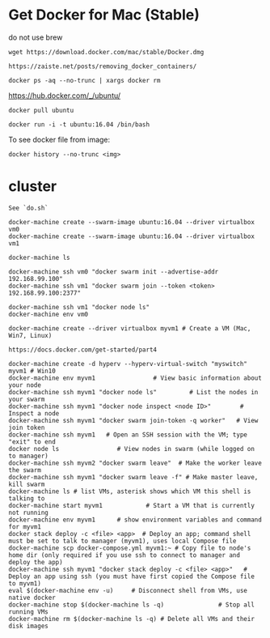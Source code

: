 # Get Docker for Mac (Stable)

do not use brew

	wget https://download.docker.com/mac/stable/Docker.dmg

	https://zaiste.net/posts/removing_docker_containers/

	docker ps -aq --no-trunc | xargs docker rm

https://hub.docker.com/_/ubuntu/

	docker pull ubuntu

	docker run -i -t ubuntu:16.04 /bin/bash

To see docker file from image:

	docker history --no-trunc <img>

# cluster

	See `do.sh`

	docker-machine create --swarm-image ubuntu:16.04 --driver virtualbox vm0
	docker-machine create --swarm-image ubuntu:16.04 --driver virtualbox vm1

	docker-machine ls

	docker-machine ssh vm0 "docker swarm init --advertise-addr 192.168.99.100"
	docker-machine ssh vm1 "docker swarm join --token <token> 192.168.99.100:2377"

	docker-machine ssh vm1 "docker node ls"
	docker-machine env vm0

	docker-machine create --driver virtualbox myvm1 # Create a VM (Mac, Win7, Linux)

	https://docs.docker.com/get-started/part4

	docker-machine create -d hyperv --hyperv-virtual-switch "myswitch" myvm1 # Win10
	docker-machine env myvm1                # View basic information about your node
	docker-machine ssh myvm1 "docker node ls"         # List the nodes in your swarm
	docker-machine ssh myvm1 "docker node inspect <node ID>"        # Inspect a node
	docker-machine ssh myvm1 "docker swarm join-token -q worker"   # View join token
	docker-machine ssh myvm1   # Open an SSH session with the VM; type "exit" to end
	docker node ls                # View nodes in swarm (while logged on to manager)
	docker-machine ssh myvm2 "docker swarm leave"  # Make the worker leave the swarm
	docker-machine ssh myvm1 "docker swarm leave -f" # Make master leave, kill swarm
	docker-machine ls # list VMs, asterisk shows which VM this shell is talking to
	docker-machine start myvm1            # Start a VM that is currently not running
	docker-machine env myvm1      # show environment variables and command for myvm1
	docker stack deploy -c <file> <app>  # Deploy an app; command shell must be set to talk to manager (myvm1), uses local Compose file
	docker-machine scp docker-compose.yml myvm1:~ # Copy file to node's home dir (only required if you use ssh to connect to manager and deploy the app)
	docker-machine ssh myvm1 "docker stack deploy -c <file> <app>"   # Deploy an app using ssh (you must have first copied the Compose file to myvm1)
	eval $(docker-machine env -u)     # Disconnect shell from VMs, use native docker
	docker-machine stop $(docker-machine ls -q)               # Stop all running VMs
	docker-machine rm $(docker-machine ls -q) # Delete all VMs and their disk images
